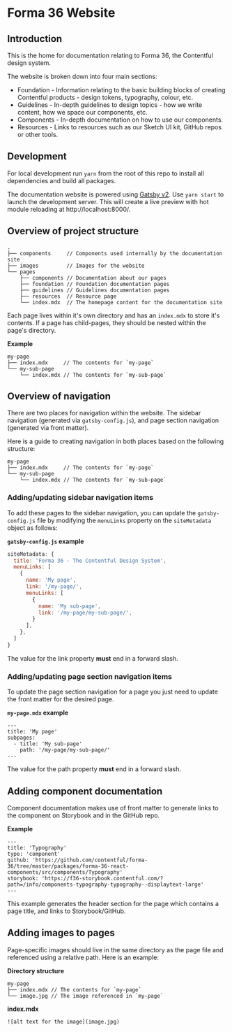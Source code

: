 # Forma 36 Website

## Introduction

This is the home for documentation relating to Forma 36, the Contentful design system.

The website is broken down into four main sections:

- Foundation - Information relating to the basic building blocks of creating Contentful products - design tokens, typography, colour, etc.
- Guidelines - In-depth guidelines to design topics - how we write content, how we space our components, etc.
- Components - In-depth documentation on how to use our components.
- Resources - Links to resources such as our Sketch UI kit, GitHub repos or other tools.

## Development

For local development run `yarn` from the root of this repo to install all dependencies and build all packages.

The documentation website is powered using [Gatsby v2](https://www.gatsbyjs.org). Use `yarn start` to launch the development server. This will create a live preview with hot module reloading at http://localhost:8000/.

## Overview of project structure

```
.
├── components     // Components used internally by the documentation site
├── images         // Images for the website
└── pages
    ├── components // Documentation about our pages
    ├── foundation // Foundation documentation pages
    ├── guidelines // Guidelines documentation pages
    ├── resources  // Resource page
    └── index.mdx  // The homepage content for the documentation site
```

Each page lives within it's own directory and has an `index.mdx` to store it's contents. If a page has child-pages, they should be nested within the page's directory.

**Example**

```
my-page
├── index.mdx     // The contents for `my-page`
└── my-sub-page
    └── index.mdx // The contents for `my-sub-page`
```

## Overview of navigation

There are two places for navigation within the website. The sidebar navigation (generated via `gatsby-config.js`), and page section navigation (generated via front matter).

Here is a guide to creating navigation in both places based on the following structure:

```
my-page
├── index.mdx     // The contents for `my-page`
└── my-sub-page
    └── index.mdx // The contents for `my-sub-page`
```

### Adding/updating sidebar navigation items

To add these pages to the sidebar navigation, you can update the `gatsby-config.js` file by modifying the `menuLinks` property on the `siteMetadata` object as follows:

**`gatsby-config.js` example**

```js
siteMetadata: {
  title: 'Forma 36 - The Contentful Design System',
  menuLinks: [
    {
      name: 'My page',
      link: '/my-page/',
      menuLinks: [
        {
          name: 'My sub-page',
          link: '/my-page/my-sub-page/',
        }
      ],
    },
  ]
}
```

The value for the link property **must** end in a forward slash.

### Adding/updating page section navigation items

To update the page section navigation for a page you just need to update the front matter for the desired page.

**`my-page.mdx` example**

```mdx
---
title: 'My page'
subpages:
  - title: 'My sub-page'
    path: '/my-page/my-sub-page/'
---
```

The value for the path property **must** end in a forward slash.

## Adding component documentation

Component documentation makes use of front matter to generate links to the component on Storybook and in the GitHub repo.

**Example**

```mdx
---
title: 'Typography'
type: 'component'
github: 'https://github.com/contentful/forma-36/tree/master/packages/forma-36-react-components/src/components/Typography'
storybook: 'https://f36-storybook.contentful.com/?path=/info/components-typography-typography--displaytext-large'
---
```

This example generates the header section for the page which contains a page title, and links to Storybook/GitHub.

## Adding images to pages

Page-specific images should live in the same directory as the page file and referenced using a relative path. Here is an example:

**Directory structure**

```
my-page
├── index.mdx // The contents for `my-page`
└── image.jpg // The image referenced in `my-page`
```

**index.mdx**

```
![alt text for the image](image.jpg)
```
